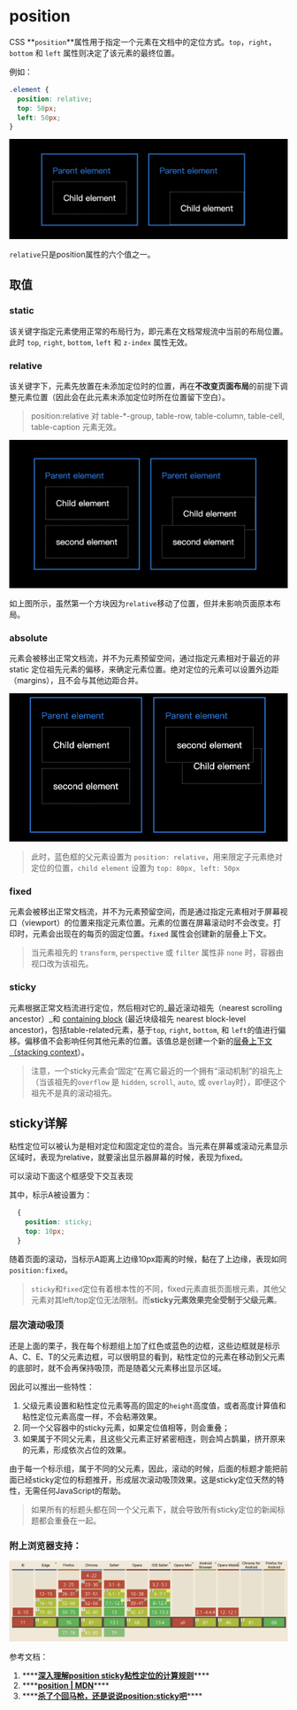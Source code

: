 # position

CSS **`position`**属性用于指定一个元素在文档中的定位方式。`top`，`right`，`bottom` 和 `left` 属性则决定了该元素的最终位置。

例如：

```css
.element {
  position: relative;
  top: 50px;
  left: 50px;
}
```

![](../.gitbook/assets/image%20%2810%29.png)

`relative`只是position属性的六个值之一。

## 取值

### static

该关键字指定元素使用正常的布局行为，即元素在文档常规流中当前的布局位置。此时 `top`, `right`, `bottom`, `left` 和 `z-index` 属性无效。

### relative

该关键字下，元素先放置在未添加定位时的位置，再在**不改变页面布局**的前提下调整元素位置（因此会在此元素未添加定位时所在位置留下空白）。

> position:relative 对 table-\*-group, table-row, table-column, table-cell, table-caption 元素无效。

![](../.gitbook/assets/image%20%287%29.png)

如上图所示，虽然第一个方块因为`relative`移动了位置，但并未影响页面原本布局。

### absolute

元素会被移出正常文档流，并不为元素预留空间，通过指定元素相对于最近的非 static 定位祖先元素的偏移，来确定元素位置。绝对定位的元素可以设置外边距（margins），且不会与其他边距合并。

![](../.gitbook/assets/image%20%289%29.png)

> 此时，蓝色框的父元素设置为 `position: relative`，用来限定子元素绝对定位的位置，`child element` 设置为 `top: 80px, left: 50px`

### fixed

元素会被移出正常文档流，并不为元素预留空间，而是通过指定元素相对于屏幕视口（viewport）的位置来指定元素位置。元素的位置在屏幕滚动时不会改变。打印时，元素会出现在的每页的固定位置。`fixed` 属性会创建新的层叠上下文。

> 当元素祖先的 `transform`, `perspective` 或 `filter` 属性非 `none` 时，容器由视口改为该祖先。

### sticky

元素根据正常文档流进行定位，然后相对它的_最近滚动祖先（nearest scrolling ancestor）_和 [containing block](https://developer.mozilla.org/en-US/docs/Web/CSS/Containing_Block) \(最近块级祖先 nearest block-level ancestor\)，包括table-related元素，基于`top`, `right`, `bottom`, 和 `left`的值进行偏移。偏移值不会影响任何其他元素的位置。该值总是创建一个新的[层叠上下文（stacking context](https://developer.mozilla.org/en/docs/Web/CSS/CSS_Positioning/Understanding_z_index/The_stacking_context)）。

> 注意，一个sticky元素会“固定”在离它最近的一个拥有“滚动机制”的祖先上（当该祖先的`overflow` 是 `hidden`, `scroll`, `auto`, 或 `overlay`时），即便这个祖先不是真的滚动祖先。

## sticky详解

粘性定位可以被认为是相对定位和固定定位的混合。当元素在屏幕或滚动元素显示区域时，表现为relative，就要滚出显示器屏幕的时候，表现为fixed。

可以滚动下面这个框感受下交互表现



其中，标示A被设置为：

```css
  {
    position: sticky;
    top: 10px;
  }
```

随着页面的滚动，当标示A距离上边缘10px距离的时候，黏在了上边缘，表现如同`position:fixed`。

> `sticky`和`fixed`定位有着根本性的不同，fixed元素直抵页面根元素，其他父元素对其left/top定位无法限制。而**sticky元素效果完全受制于父级元素**。

### 层次滚动吸顶

还是上面的栗子，我在每个标题组上加了红色或蓝色的边框，这些边框就是标示A、C、E、T的父元素边框，可以很明显的看到，粘性定位的元素在移动到父元素的底部时，就不会再保持吸顶，而是随着父元素移出显示区域。

因此可以推出一些特性：

1. 父级元素设置和粘性定位元素等高的固定的`height`高度值，或者高度计算值和粘性定位元素高度一样，不会粘滞效果。
2. 同一个父容器中的sticky元素，如果定位值相等，则会重叠；
3. 如果属于不同父元素，且这些父元素正好紧密相连，则会鸠占鹊巢，挤开原来的元素，形成依次占位的效果。

由于每一个标示组，属于不同的父元素，因此，滚动的时候，后面的标题才能把前面已经sticky定位的标题推开，形成层次滚动吸顶效果。这是sticky定位天然的特性，无需任何JavaScript的帮助。

> 如果所有的标题头都在同一个父元素下，就会导致所有sticky定位的新闻标题都会重叠在一起。



### 附上浏览器支持：

![](../.gitbook/assets/image%20%288%29.png)



参考文档：

1. \*\*\*\*[**深入理解position sticky粘性定位的计算规则**](https://www.zhangxinxu.com/wordpress/2020/03/position-sticky-rules/)\*\*\*\*
2. \*\*\*\*[**position \| MDN**](https://developer.mozilla.org/zh-CN/docs/Web/CSS/position)\*\*\*\*
3. \*\*\*\*[**杀了个回马枪，还是说说position:sticky吧**](https://www.zhangxinxu.com/wordpress/2018/12/css-position-sticky/)\*\*\*\*

